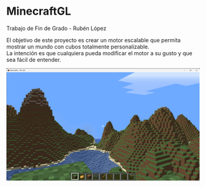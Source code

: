 # MinecraftGL
Trabajo de Fin de Grado - Rubén López

El objetivo de este proyecto es crear un motor escalable que permita mostrar un mundo con cubos totalmente personalizable.<br>
La intención es que cualquiera pueda modificar el motor a su gusto y que sea fácil de entender.

![Paisatge](/screenshots/paisatge.png)
